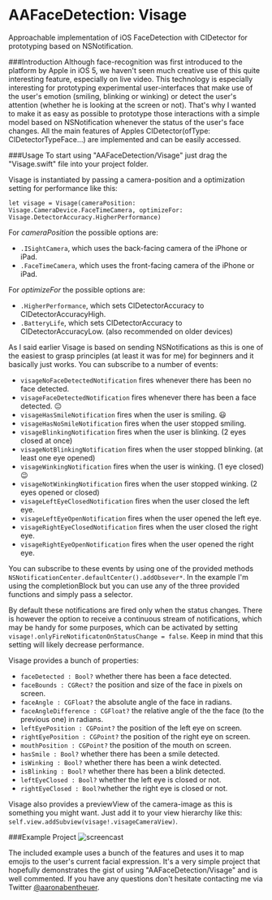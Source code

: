 AAFaceDetection: Visage
===============
Approachable implementation of iOS FaceDetection with CIDetector for prototyping based on NSNotification.

###Introduction
Although face-recognition was first introduced to the platform by Apple in iOS 5, we haven't seen much creative use of this quite interesting feature, especially on live video. This technology is especially interesting for prototyping experimental user-interfaces that make use of the user's emotion (smiling, blinking or winking) or detect the user's attention (whether he is looking at the screen or not). That's why I wanted to make it as easy as possible to prototype those interactions with a simple model based on NSNotification whenever the status of the user's face changes. All the main features of Apples CIDetector(ofType: CIDetectorTypeFace…) are implemented and can be easily accessed.

###Usage
To start using "AAFaceDetection/Visage" just drag the "Visage.swift" file into your project folder.

Visage is instantiated by passing a camera-position and a optimization setting for performance like this:
```
let visage = Visage(cameraPosition: Visage.CameraDevice.FaceTimeCamera, optimizeFor: Visage.DetectorAccuracy.HigherPerformance)
```

For *cameraPosition* the possible options are:
* `.ISightCamera`, which uses the back-facing camera of the iPhone or iPad.
* `.FaceTimeCamera`, which uses the front-facing camera of the iPhone or iPad.

For *optimizeFor* the possible options are:
* `.HigherPerformance`, which sets CIDetectorAccuracy to CIDetectorAccuracyHigh.
* `.BatteryLife`, which sets CIDetectorAccuracy to CIDetectorAccuracyLow. (also recommended on older devices)

As I said earlier Visage is based on sending NSNotifications as this is one of the easiest to grasp principles (at least it was for me) for beginners and it basically just works. You can subscribe to a number of events:

* `visageNoFaceDetectedNotification` fires whenever there has been no face detected.
* `visageFaceDetectedNotification` fires whenever there has been a face detected. 😐
* `visageHasSmileNotification` fires when the user is smiling. 😃
* `visageHasNoSmileNotification` fires when the user stopped smiling.
* `visageBlinkingNotification` fires when the user is blinking. (2 eyes closed at once)
* `visageNotBlinkingNotification` fires when the user stopped blinking. (at least one eye opened)
* `visageWinkingNotification` fires when the user is winking. (1 eye closed) 😉
* `visageNotWinkingNotification` fires when the user stopped winking. (2 eyes opened or closed)
* `visageLeftEyeClosedNotification` fires when the user closed the left eye.
* `visageLeftEyeOpenNotification` fires when the user opened the left eye.
* `visageRightEyeClosedNotification` fires when the user closed the right eye.
* `visageRightEyeOpenNotification` fires when the user opened the right eye.

You can subscribe to these events by using one of the provided methods `NSNotificationCenter.defaultCenter().addObsever*`. In the example I'm using the completionBlock but you can use any of the three provided functions and simply pass a selector.

By default these notifications are fired only when the status changes. There is however the option to receive a continuous stream of notifications, which may be handy for some purposes, which can be activated by setting `        visage!.onlyFireNotificatonOnStatusChange = false`. 
Keep in mind that this setting will likely decrease performance.

Visage provides a bunch of properties:
* `faceDetected : Bool?` whether there has been a face detected.
* `faceBounds : CGRect?` the position and size of the face in pixels on screen.
* `faceAngle : CGFloat?` the absolute angle of the face in radians.
* `faceAngleDifference : CGFloat?` the relative angle of the the face (to the previous one) in radians.
* `leftEyePosition : CGPoint?` the position of the left eye on screen.
* `rightEyePosition : CGPoint?` the position of the right eye on screen.
* `mouthPosition : CGPoint?` the position of the mouth on screen.
* `hasSmile : Bool?` whether there has been a smile detected.
* `isWinking : Bool?` whether there has been a wink detected.
* `isBlinking : Bool?` whether there has been a blink detected.
* `leftEyeClosed : Bool?` whether the left eye is closed or not.
* `rightEyeClosed : Bool?`whether the right eye is closed or not.

Visage also provides a previewView of the camera-image as this is something you might want.
Just add it to your view hierarchy like this: `self.view.addSubview(visage!.visageCameraView)`.

###Example Project
![screencast](https://github.com/aaronabentheuer/AAFaceDetection/blob/master/screencast.gif)

The included example uses a bunch of the features and uses it to map emojis to the user's current facial expression.
It's a very simple project that hopefully demonstrates the gist of using "AAFaceDetection/Visage" and is well commented. If you have any questions don't hesitate contacting me via Twitter [@aaronabentheuer](twitter.com/aaronabentheuer).
